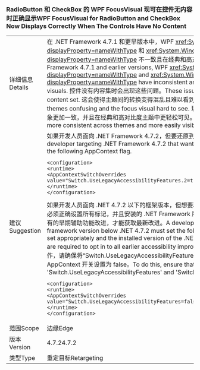 ### <a name="wpf-focusvisual-for-radiobutton-and-checkbox-now-displays-correctly-when-the-controls-have-no-content"></a><span data-ttu-id="3935c-101">RadioButton 和 CheckBox 的 WPF FocusVisual 现可在控件无内容时正确显示</span><span class="sxs-lookup"><span data-stu-id="3935c-101">WPF FocusVisual for RadioButton and CheckBox Now Displays Correctly When The Controls Have No Content</span></span>

|   |   |
|---|---|
|<span data-ttu-id="3935c-102">详细信息</span><span class="sxs-lookup"><span data-stu-id="3935c-102">Details</span></span>|<span data-ttu-id="3935c-103">在 .NET Framework 4.7.1 和更早版本中，WPF <xref:System.Windows.Controls.CheckBox?displayProperty=nameWIthType> 和 <xref:System.Windows.Controls.RadioButton?displayProperty=nameWIthType> 不一致且在经典和高对比度主题中具有不正确的焦点视觉对象。</span><span class="sxs-lookup"><span data-stu-id="3935c-103">In the .NET Framework 4.7.1 and earlier versions, WPF <xref:System.Windows.Controls.CheckBox?displayProperty=nameWIthType> and <xref:System.Windows.Controls.RadioButton?displayProperty=nameWIthType> have inconsistent and, in Classic and High Contrast themes, incorrect focus visuals.</span></span>  <span data-ttu-id="3935c-104">控件没有内容集时会出现这些问题。</span><span class="sxs-lookup"><span data-stu-id="3935c-104">These issues occur in cases where the controls do not have any content set.</span></span>  <span data-ttu-id="3935c-105">这会使得主题间的转换变得混乱且难以看到焦点视觉对象。</span><span class="sxs-lookup"><span data-stu-id="3935c-105">This can make the transition between themes confusing and the focus visual hard to see.</span></span> <span data-ttu-id="3935c-106">现在，在 .NET Framework 4.7.2 中，主题间的这些视觉对象更加一致，并且在经典和高对比度主题中更轻松可见。</span><span class="sxs-lookup"><span data-stu-id="3935c-106">In the .NET Framework 4.7.2, these visuals are now more consistent across themes and more easily visible in Classic and High Contrast themes.</span></span>|
|<span data-ttu-id="3935c-107">建议</span><span class="sxs-lookup"><span data-stu-id="3935c-107">Suggestion</span></span>|<span data-ttu-id="3935c-108">如果开发人员面向 .NET Framework 4.7.2，但要还原到 .NET 4.7.1 行为，则需要设置以下 AppContext 标记。</span><span class="sxs-lookup"><span data-stu-id="3935c-108">A developer targeting .NET Framework 4.7.2 that wants to revert to the behavior in .NET 4.7.1 will need to set the following AppContext flag.</span></span><pre><code class="lang-xml">&lt;configuration&gt;&#13;&#10;&lt;runtime&gt;&#13;&#10;&lt;AppContextSwitchOverrides value=&quot;Switch.UseLegacyAccessibilityFeatures.2=true;&quot;/&gt;&#13;&#10;&lt;/runtime&gt;&#13;&#10;&lt;/configuration&gt;&#13;&#10;</code></pre><span data-ttu-id="3935c-109">如果开发人员面向 .NET 4.7.2 以下的框架版本，但想要利用此更改，则必须设置以下 AppContext 标记。请注意，必须正确设置所有标记，并且安装的 .NET Framework 版本必须是 4.7.2 或更高版本。WPF 应用程序需选择启用所有的早期辅助功能改进，才能获取最新改进。</span><span class="sxs-lookup"><span data-stu-id="3935c-109">A developer who wants to utilize this change while targeting a framework version below .NET 4.7.2 must set the following AppContext flags.Note that all the flags must be set appropriately and the installed version of the .NET Framework must be 4.7.2 or greater.WPF applications are required to opt in to all earlier accessibility improvements to get the latest improvements.</span></span> <span data-ttu-id="3935c-110">若要执行此操作，请确保将“Switch.UseLegacyAccessibilityFeatures”和“Switch.UseLegacyAccessibilityFeatures.2”这两个 AppContext 开关设置为 false。</span><span class="sxs-lookup"><span data-stu-id="3935c-110">To do this, ensure that both the AppContext switches 'Switch.UseLegacyAccessibilityFeatures' and 'Switch.UseLegacyAccessibilityFeatures.2' are set to false.</span></span><pre><code class="lang-xml">&lt;configuration&gt;&#13;&#10;&lt;runtime&gt;&#13;&#10;&lt;AppContextSwitchOverrides value=&quot;Switch.UseLegacyAccessibilityFeatures=false;Switch.UseLegacyAccessibilityFeatures.2=false;&quot;/&gt;&#13;&#10;&lt;/runtime&gt;&#13;&#10;&lt;/configuration&gt;&#13;&#10;</code></pre>|
|<span data-ttu-id="3935c-111">范围</span><span class="sxs-lookup"><span data-stu-id="3935c-111">Scope</span></span>|<span data-ttu-id="3935c-112">边缘</span><span class="sxs-lookup"><span data-stu-id="3935c-112">Edge</span></span>|
|<span data-ttu-id="3935c-113">版本</span><span class="sxs-lookup"><span data-stu-id="3935c-113">Version</span></span>|<span data-ttu-id="3935c-114">4.7.2</span><span class="sxs-lookup"><span data-stu-id="3935c-114">4.7.2</span></span>|
|<span data-ttu-id="3935c-115">类型</span><span class="sxs-lookup"><span data-stu-id="3935c-115">Type</span></span>|<span data-ttu-id="3935c-116">重定目标</span><span class="sxs-lookup"><span data-stu-id="3935c-116">Retargeting</span></span>|

